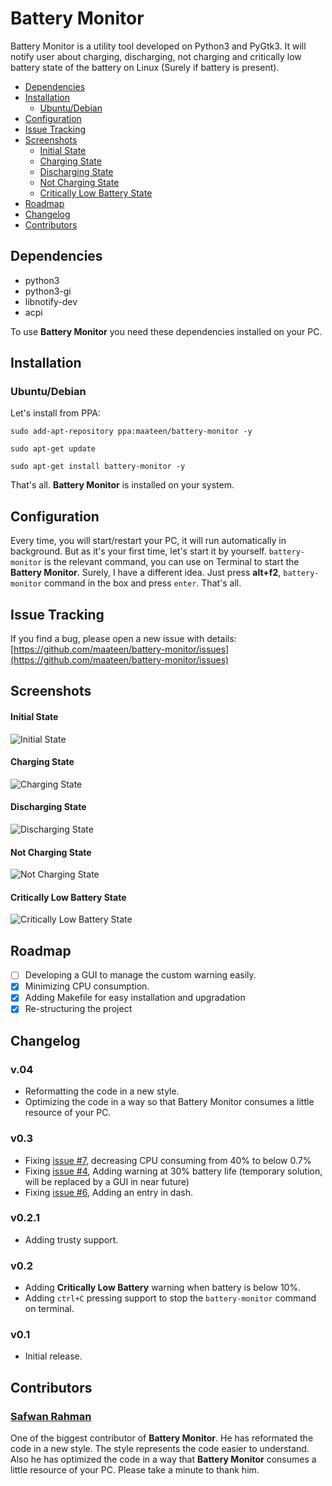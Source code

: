 # Battery Monitor

Battery Monitor is a utility tool developed on Python3 and PyGtk3. It will notify user about charging, discharging, not charging and critically low battery state of the battery on Linux (Surely if battery is present).

 - [Dependencies](#dependencies)
 - [Installation](#installation)
	 - [Ubuntu/Debian](#ubuntudebian)
 - [Configuration](#configuration)
 - [Issue Tracking](#issue-tracking)
 - [Screenshots](#screenshots)
	 - [Initial State](#initial-state)
	 - [Charging State](#charging-state)
	 - [Discharging State](#discharging-state)
	 - [Not Charging State](#not-charging-state)
	 - [Critically Low Battery State](#critically-low-battery-state)
 - [Roadmap](#roadmap)
 - [Changelog](#changelog)
 - [Contributors](#contributors)

## Dependencies

* python3
* python3-gi
* libnotify-dev
* acpi

To use **Battery Monitor** you need these dependencies installed on your PC.

## Installation

### Ubuntu/Debian

Let's install from PPA:

```
sudo add-apt-repository ppa:maateen/battery-monitor -y
```
```
sudo apt-get update
```
```
sudo apt-get install battery-monitor -y
```
That's all. **Battery Monitor** is installed on your system. 

## Configuration

Every time, you will start/restart your PC, it will run automatically in background. But as it's your first time, let's start it by yourself. `battery-monitor` is the relevant command, you can use on Terminal to start the **Battery Monitor**. Surely, I have a different idea. Just press **alt+f2**, `battery-monitor` command in the box and press `enter`. That's all.

## Issue Tracking

If you find a bug, please open a new issue with details: [https://github.com/maateen/battery-monitor/issues](https://github.com/maateen/battery-monitor/issues)

## Screenshots

#### Initial State

![Initial State](https://raw.githubusercontent.com/maateen/battery-monitor/master/docs/Screenshot_from_2016_07_22_20_42_29.png)

#### Charging State

![Charging State](https://raw.githubusercontent.com/maateen/battery-monitor/master/docs/Screenshot_from_2016_07_22_20_42_52.png)

#### Discharging State

![Discharging State](https://raw.githubusercontent.com/maateen/battery-monitor/master/docs/Screenshot_from_2016_07_22_20_42_42.png)

#### Not Charging State

![Not Charging State](https://raw.githubusercontent.com/maateen/battery-monitor/master/docs/Screenshot_from_2016_07_22_21_11_49.png)

#### Critically Low Battery State

![Critically Low Battery State](https://raw.githubusercontent.com/maateen/battery-monitor/master/docs/Screenshot_from_2016_07_23_03_09_54.png)

## Roadmap

- [ ] Developing a GUI to manage the custom warning easily.
- [x] Minimizing CPU consumption.
- [x] Adding Makefile for easy installation and upgradation
- [x] Re-structuring the project

## Changelog

### v.04

- Reformatting the code in a new style.
- Optimizing the code in a way so that Battery Monitor consumes a little resource of your PC.

### v0.3

- Fixing [issue #7](https://github.com/maateen/battery-monitor/issues/7), decreasing CPU consuming from 40% to below 0.7%
- Fixing [issue #4](https://github.com/maateen/battery-monitor/issues/4), Adding warning at 30% battery life (temporary solution, will be replaced by a GUI in near future)
- Fixing [issue #6](https://github.com/maateen/battery-monitor/issues/6), Adding an entry in dash.

### v0.2.1

- Adding trusty support.

### v0.2

- Adding **Critically Low Battery** warning when battery is below 10%.
- Adding `ctrl+C` pressing support to stop the `battery-monitor` command on terminal.

### v0.1

- Initial release.

## Contributors

### [Safwan Rahman](https://github.com/safwanrahman)

One of the biggest contributor of **Battery Monitor**. He has reformated the code in a new style. The style represents the code easier to understand. Also he has optimized the code in a way that **Battery Monitor** consumes a little resource of your PC. Please take a minute to thank him.
